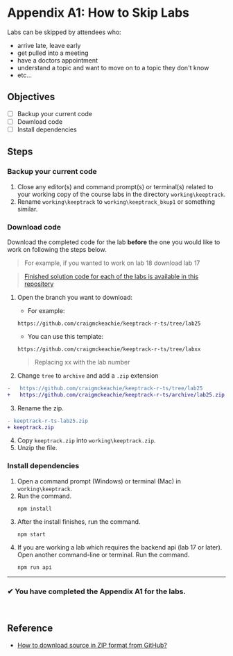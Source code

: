 # Appendix A1: How to Skip Labs

Labs can be skipped by attendees who:

- arrive late, leave early
- get pulled into a meeting
- have a doctors appointment
- understand a topic and want to move on to a topic they don't know
- etc...

## Objectives

- [ ] Backup your current code
- [ ] Download code
- [ ] Install dependencies

## Steps

### Backup your current code

1. Close any editor(s) and command prompt(s) or terminal(s) related to your working copy of the course labs in the directory `working\keeptrack`.
1. Rename `working\keeptrack` to `working\keeptrack_bkup1` or something similar.

### Download code

Download the completed code for the lab **before** the one you would like to work on following the steps below.

> For example, if you wanted to work on lab 18 download lab 17

> [Finished solution code for each of the labs is available in this repository](https://github.com/craigmckeachie/keeptrack-r-ts)

1. Open the branch you want to download:

   - For example:

   ```shell
   https://github.com/craigmckeachie/keeptrack-r-ts/tree/lab25
   ```

   - You can use this template:

   ```shell
   https://github.com/craigmckeachie/keeptrack-r-ts/tree/labxx
   ```

   > Replacing xx with the lab number

2. Change `tree` to `archive` and add a `.zip` extension

```diff
-   https://github.com/craigmckeachie/keeptrack-r-ts/tree/lab25
+   https://github.com/craigmckeachie/keeptrack-r-ts/archive/lab25.zip
```

3.  Rename the zip.

```diff
- keeptrack-r-ts-lab25.zip
+ keeptrack.zip
```

4.  Copy `keeptrack.zip` into `working\keeptrack.zip`.
5.  Unzip the file.

### Install dependencies

1. Open a command prompt (Windows) or terminal (Mac) in `working\keeptrack`.
1. Run the command.
   ```shell
   npm install
   ```
1. After the install finishes, run the command.
   ```shell
   npm start
   ```
1. If you are working a lab which requires the backend api (lab 17 or later). Open another command-line or terminal. Run the command.
   ```shell
   npm run api
   ```

---

### &#10004; You have completed the Appendix A1 for the labs.

<br>

## Reference

- [How to download source in ZIP format from GitHub?](https://stackoverflow.com/questions/2751227/how-to-download-source-in-zip-format-from-github)

